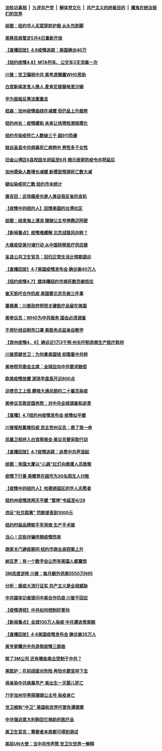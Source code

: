 

####  [法轮功真相](../../../../basic/blob/master/README.md?t=04082230) &nbsp;|&nbsp; [九评共产党](../../../../9ping.md/blob/master/README.md?t=04082230) &nbsp;|&nbsp; [解体党文化](../../../../jtdwh.md/blob/master/README.md?t=04082230)  &nbsp;|&nbsp; [共产主义的终极目的](../../../../gczydzjmd.md/blob/master/README.md?t=04082230) &nbsp;|&nbsp; [魔鬼在统治我们的世界](../../../../mgztzwmdsj.md/blob/master/README.md?t=04082230) 

#### [组图：纽约华人买菜穿防护服 从头包到脚](../pages/nsc412/n12013019.md?t=04082230) 

#### [美移民局暂定5月4日重新开放](../pages/nsc412/n12012928.md?t=04082230) 

#### [【直播回放】4.8疫情追踪：美国确诊40万](../pages/nsc412/n12013741.md?t=04082230) 

#### [【纽约疫情4.8】MTA列车、公交车3天消毒一次](../pages/nsc412/n12013673.md?t=04082230) 

#### [川普：世卫偏袒中共 美考虑搁置WHO资助](../pages/nsc412/n12013697.md?t=04082230) 

#### [白宫新闻发言人换人 麦肯尼接替格里沙姆](../pages/nsc412/n12013470.md?t=04082230) 

#### [华为面临反黑法案重击](../pages/nsc412/n12012899.md?t=04082230) 

#### [纽森：加州疫情曲线在减缓     但仍呈上升趋势](../pages/nsc412/n12013147.md?t=04082230) 

#### [纽约州长：疫情缓和  未来让快筛检测规模化](../pages/nsc412/n12012931.md?t=04082230) 

#### [纽约市染疫死亡人数破三千  超911恐袭](../pages/nsc412/n12012905.md?t=04082230) 

#### [硅谷圣县中共病毒死亡病例中  男性多于女性](../pages/nsc412/n12013096.md?t=04082230) 

#### [旧金山湾区6县校园关闭延至6月 暗示居家防疫令亦将延后](../pages/nsc412/n12013082.md?t=04082230) 

#### [加州感染人数增长减缓 新模型预测死亡数大减](../pages/nsc412/n12013051.md?t=04082230) 

#### [疑似染疫死亡数  纽约市未统计](../pages/nsc412/n12012895.md?t=04082230) 

#### [唐吉田：这场瘟疫也是人类自我反省的良机](../pages/nsc412/n12011969.md?t=04082230) 

#### [【疫情中的纽约人】回馈美国的台湾社区](../pages/nsc412/n12012435.md?t=04082230) 

#### [组图：结束海上漂流 珊瑚公主号停靠迈阿密](../pages/nsc412/n12010361.md?t=04082230) 

#### [【新闻看点】疫情难缓解 北京战狼风向转？](../pages/nsc412/n12011735.md?t=04082230) 

#### [大瘟疫促美付诸行动 从中国转移医疗供应链](../pages/nsc412/n12011949.md?t=04082230) 

#### [圣县公共卫生官员：回归正常生活比预期遥远](../pages/nsc412/n12012334.md?t=04082230) 

#### [【直播回放】4·7美国疫情发布会 确诊逾40万人](../pages/nsc412/n12012057.md?t=04082230) 

#### [【纽约疫情4.7】媒体曝纽约市病死数恐被低估](../pages/nsc412/n12010666.md?t=04082230) 

#### [崔天凯吁合作抗疫 美国要北京先做三件事](../pages/nsc412/n12012116.md?t=04082230) 

#### [蓬佩奥：川普政府将把关键医疗品留在美国](../pages/nsc412/n12011957.md?t=04082230) 

#### [美参议员：WHO为中共服务 国会必须调查](../pages/nsc412/n12012032.md?t=04082230) 

#### [不用针线自制布口罩 美医务总监亲自教学](../pages/nsc412/n12011841.md?t=04082230) 

#### [【宾州疫情4．6】确诊近1万3千例 州长吁制造商生产医疗耗材](../pages/nsc412/n12011820.md?t=04082230) 

#### [川普质疑世卫：为何拿美国钱 却围着中共转](../pages/nsc412/n12011490.md?t=04082230) 

#### [美参院司委会主席：全球应向中共要求赔偿](../pages/nsc412/n12011503.md?t=04082230) 

#### [欧美疫情放缓 道琼早盘高开近800点](../pages/nsc412/n12011341.md?t=04082230) 

#### [迫使员工上班 摩根大通总部约二十雇员染疫](../pages/nsc412/n12011264.md?t=04082230) 

#### [美参议员敦促国务院：对中共全球调查和追责](../pages/nsc412/n12011190.md?t=04082230) 

#### [【直播】4.7纽约州疫情发布会 疫情似平缓](../pages/nsc412/n12011241.md?t=04082230) 

#### [川普推羟氯喹抗疫 民主党州议员：救了我一命](../pages/nsc412/n12010974.md?t=04082230) 

#### [凤凰卫视挤入白宫简报会 美议员要采取行动](../pages/nsc412/n12010996.md?t=04082230) 

#### [【直播回放】4.7疫情追踪：追责中共声浪起](../pages/nsc412/n12010726.md?t=04082230) 

#### [组图：帝国大厦以“心跳”红灯向救援人员致敬](../pages/nsc412/n12009813.md?t=04082230) 

#### [疫情下行善 美暖男在超市为30名陌生人付账](../pages/nsc412/n12010421.md?t=04082230) 

#### [【疫情中的纽约人】哈德逊园区的华人志愿者](../pages/nsc412/n12009300.md?t=04082230) 

#### [纽约州疫情连两天平缓 “暂停”令延至4/29](../pages/nsc412/n12009865.md?t=04082230) 

#### [违反“社交距离”  罚款提高到1000元](../pages/nsc412/n12009854.md?t=04082230) 

#### [纽约时装品牌联手军用商 生产手术服](../pages/nsc412/n12009871.md?t=04082230) 

#### [当心！这些诈骗伴随疫情而来](../pages/nsc412/n12009847.md?t=04082230) 

#### [商家关门避疫期间  纽约市商业盗窃案上升](../pages/nsc412/n12009832.md?t=04082230) 

#### [纳瓦罗：有一个数字会让所有美国人都震惊](../pages/nsc412/n12009361.md?t=04082230) 

#### [3M态度逆转 川普：每月额外供美5550万N95](../pages/nsc412/n12009541.md?t=04082230) 

#### [分析：瘟疫大流行证实 共产主义是全球威胁](../pages/nsc412/n12008511.md?t=04082230) 

#### [中共媒体记者提问中美合作抗疫 川普不回应](../pages/nsc412/n12009426.md?t=04082230) 

#### [【疫情透视】中共如何控制好莱坞](../pages/nsc412/n12008365.md?t=04082230) 

#### [【新闻看点】全球130万人染疫 中共遭追责索赔](../pages/nsc412/n12008505.md?t=04082230) 

#### [【直播回放】4·6美国疫情发布会 确诊逾35万人](../pages/nsc412/n12008613.md?t=04082230) 

#### [美专家曝光中共造假疫情三部曲](../pages/nsc412/n12009045.md?t=04082230) 

#### [除了3M公司 还有哪些美企受制于中共？](../pages/nsc412/n12009046.md?t=04082230) 

#### [美医护：在前线面对危险 再怕也要坚持下去](../pages/nsc412/n12008480.md?t=04082230) 

#### [母亲染中共病毒早产 美出生一天婴儿死亡](../pages/nsc412/n12008756.md?t=04082230) 

#### [71岁加州华男搭珊瑚公主号 染疫身亡](../pages/nsc412/n12008474.md?t=04082230) 

#### [世卫被称“中卫” 美国和世界吁罢免谭德塞](../pages/nsc412/n12007973.md?t=04082230) 

#### [中共强迫意大利购回它捐助的医疗品](../pages/nsc412/n12008314.md?t=04082230) 

#### [美卫生官员：需要者本周都可得到测试](../pages/nsc412/n12008330.md?t=04082230) 

#### [美前UN大使：当中共传声筒 世卫欠世界一解释](../pages/nsc412/n12007888.md?t=04082230) 

